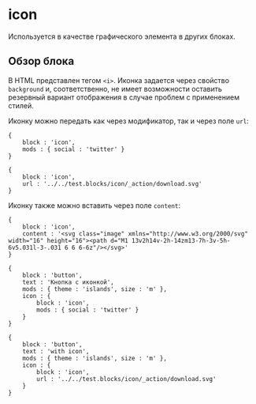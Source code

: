 # icon

Используется в качестве графического элемента в других блоках.

## Обзор блока

В HTML представлен тегом `<i>`. Иконка задается через свойство `background` и, соответственно, не имеет возможности оставить резервный вариант отображения в случае проблем с применением стилей.

Иконку можно передать как через модификатор, так и через поле `url`:

```bemjson
{
    block : 'icon',
    mods : { social : 'twitter' }
}
```

```bemjson
{
    block : 'icon',
    url : '../../test.blocks/icon/_action/download.svg'
}
```

Иконку также можно вставить через поле `content`:

```bemjson
{
    block : 'icon',
    content : '<svg class="image" xmlns="http://www.w3.org/2000/svg" width="16" height="16"><path d="M1 13v2h14v-2h-14zm13-7h-3v-5h-6v5.031l-3-.031 6 6 6-6z"/></svg>'
}
```

```bemjson
{
    block : 'button',
    text : 'Кнопка с иконкой',
    mods : { theme : 'islands', size : 'm' },
    icon : {
        block : 'icon',
        mods : { social : 'twitter' }
    }
}
```

```bemjson
{
    block : 'button',
    text : 'with icon',
    mods : { theme : 'islands', size : 'm' },
    icon : {
        block : 'icon',
        url : '../../test.blocks/icon/_action/download.svg'
    }
}
```
